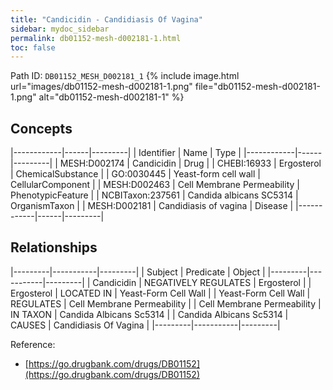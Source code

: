 ```yaml
---
title: "Candicidin - Candidiasis Of Vagina"
sidebar: mydoc_sidebar
permalink: db01152-mesh-d002181-1.html
toc: false 
---
```



Path ID: `DB01152_MESH_D002181_1`
{% include image.html url="images/db01152-mesh-d002181-1.png" file="db01152-mesh-d002181-1.png" alt="db01152-mesh-d002181-1" %}

## Concepts

|------------|------|---------|
| Identifier | Name | Type    |
|------------|------|---------|
| MESH:D002174 | Candicidin | Drug |
| CHEBI:16933 | Ergosterol | ChemicalSubstance |
| GO:0030445 | Yeast-form cell wall | CellularComponent |
| MESH:D002463 | Cell Membrane Permeability | PhenotypicFeature |
| NCBITaxon:237561 | Candida albicans SC5314 | OrganismTaxon |
| MESH:D002181 | Candidiasis of vagina | Disease |
|------------|------|---------|

## Relationships

|---------|-----------|---------|
| Subject | Predicate | Object  |
|---------|-----------|---------|
| Candicidin | NEGATIVELY REGULATES | Ergosterol |
| Ergosterol | LOCATED IN | Yeast-Form Cell Wall |
| Yeast-Form Cell Wall | REGULATES | Cell Membrane Permeability |
| Cell Membrane Permeability | IN TAXON | Candida Albicans Sc5314 |
| Candida Albicans Sc5314 | CAUSES | Candidiasis Of Vagina |
|---------|-----------|---------|

Reference: 
  - [https://go.drugbank.com/drugs/DB01152](https://go.drugbank.com/drugs/DB01152)

